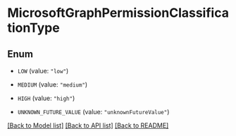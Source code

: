 # MicrosoftGraphPermissionClassificationType

## Enum


* `LOW` (value: `"low"`)

* `MEDIUM` (value: `"medium"`)

* `HIGH` (value: `"high"`)

* `UNKNOWN_FUTURE_VALUE` (value: `"unknownFutureValue"`)


[[Back to Model list]](../README.md#documentation-for-models) [[Back to API list]](../README.md#documentation-for-api-endpoints) [[Back to README]](../README.md)


